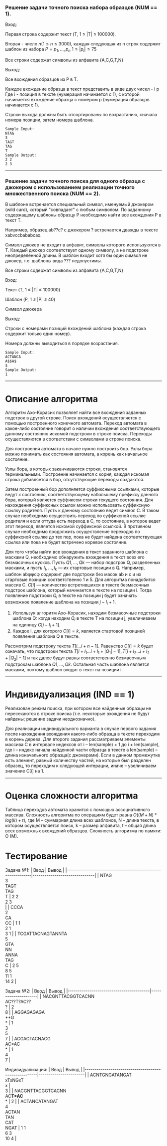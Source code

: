 ### Решение задачи точного поиска набора образцов (NUM == 1).

Вход:

Первая строка содержит текст (T, 1 ≤ |T| ≤ 100000).

Вторая - число $n (1 ≤ n ≤ 3000)$, каждая следующая из n строк содержит шаблон из набора $P = {p_1,…,p_n}$ $1 ≤ |p_i| ≤ 75$

Все строки содержат символы из алфавита {A,C,G,T,N}

Выход:

Все вхождения образцов из P в T.

Каждое вхождение образца в текст представить в виде двух чисел - i p
Где i - позиция в тексте (нумерация начинается с 1), с которой начинается вхождение образца с номером p (нумерация образцов начинается с 1).

Строки выхода должны быть отсортированы по возрастанию, сначала номера позиции, затем номера шаблона.
    
    Sample Input:
    NTAG
    3
    TAGT
    TAG
    T
    Sample Output:
    2 2
    2 3
---
### Решение задачи точного поиска для одного образца с джокером с использованием реализации точного множественного поиска (NUM == 2).
В шаблоне встречается специальный символ, именуемый джокером (wild card), который "совпадает" с любым символом. По заданному содержащему шаблоны образцу P необходимо найти все вхождения Р в текст Т.

Например, образец аb??с? с джокером ? встречается дважды в тексте xabvccbababcax.

Символ джокер не входит в алфавит, символы которого используются в T. Каждый джокер соответствует одному символу, а не подстроке неопределённой длины. В шаблон входит хотя бы один символ не джокер, т.е. шаблоны вида ??? недопустимы.

Все строки содержат символы из алфавита {A,C,G,T,N}

Вход:

Текст (T, 1 ≤ |T| ≤ 100000)

Шаблон (P, 1 ≤ |P| ≤ 40)

Символ джокера

Выход:

Строки с номерами позиций вхождений шаблона (каждая строка содержит только один номер).

Номера должны выводиться в порядке возрастания.

    Sample Input:
    ACTANCA
    A$$A$
    $
    Sample Output:
    1

---
# Описание алгоритма
Алгоритм Ахо-Корасик позволяет найти все вхождения заданных подстрок в другой строке. Поиск вхождений осуществляется с помощью построенного конечного автомата. Переход автомата в какое-либо состояние говорит о наличии вхождения соответствующего данному состоянию искомой подстроки в строке поиска. Переходы осуществляются в соответствии с символами в строке поиска.

Для построения автомата в начале нужно построить бор. Узлы бора можно понимать как состояния автомата, а корень как начальное состояние.

Узлы бора, в которых заканчиваются строки, становятся терминальными. Построение начинается с корня, каждая искомая строка добавляется в бор, отсутствующие переходы создаются.

Затем построенный бор дополняется суффиксными ссылками, которые ведут к состоянию, соответствующему набольшему префиксу данного бора, который является суффиксом строки текущего состояния. Для нахождения суффиксных ссылок можно использовать суффиксную ссылку родителя. Пусть к данному состоянию ведет символ С. В таком случае необходимо осуществить переход по суффиксной ссылке родителя и если оттуда есть переход в С, то состояние, в которое ведет этот переход, является искомой суффиксной ссылкой. В противном случае необходимо продолжить осуществление переходов по суффиксной ссылке до тех пор, пока не будет найдена соответствующая ссылка или пока не будет встречено коревое состояние.

Для того чтобы найти все вхождения в текст заданного шаблона с масками Q, необходимо обнаружить вхождения в текст всех его безмасочных кусков. Пусть ${Q1,…,Qk}$ — набор подстрок Q, разделенных масками, и пусть ${l_1,…,l_k}$ — их стартовые позиции в Q. Например, шаблон abφφcφ содержит две подстроки без масок ab и c и их стартовые позиции соответственно 1 и 5. Для алгоритма понадобится массив C. $C[i]$ — количество встретившихся в тексте безмасочных подстрок шаблона, который начинается в тексте на позиции i. Тогда появление подстроки $Q_i$ в тексте на позиции j будет означать возможное появление шаблона на позиции $j−l_i+1$.
1.	Используя алгоритм Ахо-Корасик, находим безмасочные подстроки шаблона Q: когда находим $Q_i$ в тексте T на позиции j, увеличиваем на единицу $C[j−l_i+1]$.
2.	Каждое i, для которого $C[i]=k$, является стартовой позицией появления шаблона Q в тексте.

Рассмотрим подстроку текста $T[i…i+n−1]$. Равенство $C[i]=k$ будет означать, что подстроки текста $T[i+l_1…i+l_1+|Q_1|−1],T[i+l_2…i+l_2+|Q_2|−1]$ и так далее будут равны соответственно безмасочным подстрокам шаблона ${Q1,…,Qk}$. Остальная часть шаблона является масками, поэтому шаблон входит в текст на позиции i.

---
# Индивидуализация (IND == 1)
Реализован режим поиска, при котором все найденные образцы не пересекаются в строке поиска (т.е. некоторые вхождения не будут найдены; решение задачи неоднозначно).

Для реализации индивидуального варианта в случае первого задания после нахождения вхождения какого-либо образца в тексте переходим в корень дерева. Для второго задания рассматриваем элементы массива C в интервале индексов от i – len(sample) + 1 до  i + len(sample), где i – индекс начала найденной части образца в тексте а len(sample) – длина изначального образца(с джокерами). Если в данном промежутке есть элемент, равный количеству частей, на которые был разделен образец, то переходим к следующей интерации, иначе – увеличиваем значение С[i] на 1.

---
# Оценка сложности алгоритма
Таблица переходов автомата хранится с помощью ассоциативного массива. Сложность алгоритма по операциям будет равна $O((M+N)*log(k)+t)$, где M – суммарная длина всех шаблонов, N – длина текста, в котором осуществляется поиск, k – размер алфавита, t – общая длина всех возможных вхождений образцов. Сложность алгоритма по памяти: O (M).

# Тестирование
Задача №1:
| Ввод                                                       | Вывод                         |
|------------------------------------------------------------|-------------------------------|
| NTAG<br>3<br>TAGT<br>TAG<br>T                              | 2 2<br>2 3   <br>             |
| CCCA<br>2<br>CA<br>CC                                      | 1 1<br>2 1<br>3 1             |
| TCGATTACNAGTANNTA<br>5<br>GTA<br>NN<br>ANNA<br>TAG<br>C    | 2 5<br>8 5<br>11 1<br>14 2    |

Задача №2:
| Ввод                                    | Вывод               |
|-----------------------------------------|---------------------|
| NACGNTTACGGTCACNN<br>AC??T?AC??<br>?    | 2<br>8              |
| AGGAGAGAGA<br>**G<br>\*                  | 1<br>3<br>5<br>7    |
| ACGACTACNACG<br>AC*AC<br>\*              | 1<br>4<br>7         |

Индивидуализация:
| Ввод                                                 | Вывод                 |
|------------------------------------------------------|-----------------------|
| ACNTGNGATANGAT<br>xTxNGxT<br>x                       |    <br>3              |
| NACGNTTACGGTCACNN<br>AC**T*AC**<br>\*                 | 2                     |
| ACTANCATANGAT<br>4<br>ACTAN<br>TAN<br>CAT<br>NGAT    | 1 1<br>6 3<br>10 4    |
